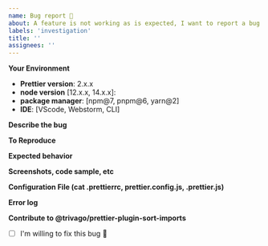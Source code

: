 ```yaml
---
name: Bug report 🐛
about: A feature is not working as is expected, I want to report a bug
labels: 'investigation'
title: ''
assignees: ''
---
```


<!-- PLEASE READ THIS:  
 - If you are not sure is a bug, OPEN a DISCUSSION, if is a legitimate bug, is easy to create a bug from a discussion.
 - Empty reports won't be considered and eventually be closed by a bot.
 - Include debugging notes will help to fix it faster.
 - If you remove this template, ticket will be closed immediately.
 - No English perfect is required, use public translators if is need it, we will do our best to help you.
 - Extra bonus: The most complete this report is delivered, the faster you will get a response.
 - Extra bonus: include screenshots, logs (remove sensitive data).
 - If you are willing to fix it, there is a checkbox at the bottom.
-->

**Your Environment**
 * **Prettier version**: 2.x.x
 * **node version** [12.x.x, 14.x.x]:
 * **package manager**: [npm@7, pnpm@6, yarn@2]
 * **IDE**: [VScode, Webstorm, CLI]

**Describe the bug**

<!-- A clear and concise description of what the bug is. -->

**To Reproduce**

<!-- IMPORTANT:
 - How to reproduce the issue
 - Steps to reproduce the issue

Be aware, the lack of reproducible steps the issue might cause your ticket to be closed.
-->

**Expected behavior**

<!-- A clear and concise description of what you expected to happen. -->

**Screenshots, code sample, etc**

<!-- If applicable, add screenshots to help explain your problem.  -->

**Configuration File (cat .prettierrc, prettier.config.js, .prettier.js)**

<!-- Please be careful do not leak any sensitive information, remove tokens -->

**Error log**

<!-- A clear and concise description. -->

**Contribute to @trivago/prettier-plugin-sort-imports**

- [ ] I'm willing to fix this bug 🥇 

<!--

IMPORTANT: please do not attach external files, all content should be visible from any device.
-->